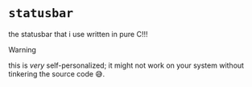 # `statusbar`

the statusbar that i use written in pure C!!!

> [!WARNING]
> this is _very_ self-personalized; it might not work on your system without tinkering the source code :sweat_smile:.
